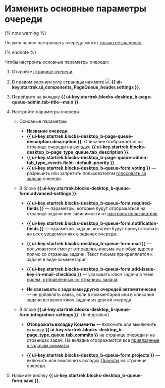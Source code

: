# Изменить основные параметры очереди

{% note warning %}

По умолчанию настраивать очередь может [только ее владелец](queue-access.md).

{% endnote %}

Чтобы настроить основные параметры очереди:

1. Откройте [страницу очереди](../user/queue.md).

1. В правом верхнем углу страницы нажмите ![](../../_assets/tracker/svg/settings-old.svg) **{{ ui-key.startrek.ui_components_PageQueue_header.settings }}**.

1. Перейдите на вкладку **{{ ui-key.startrek.blocks-desktop_b-page-queue-admin.tab-title--main }}**.

1. Настройте параметры очереди.
    * Основные параметры:
        * **Название очереди**.
        * **{{ ui-key.startrek.blocks-desktop_b-page-queue-description.description }}**. Описание отображается на странице очереди на вкладке **{{ ui-key.startrek.blocks-desktop_b-page_type_queue.tab_description }}**.
        * **{{ ui-key.startrek.blocks-desktop_b-page-queue-admin-tab_type_events.field--default-priority }}**.
        * **{{ ui-key.startrek.blocks-desktop_b-queue-form.voting }}** — разрешить или запретить пользователям [голосовать за задачи](../user/votes.md) очереди.

    * В блоке **{{ ui-key.startrek.blocks-desktop_b-queue-form.advanced-settings }}**:
        * **{{ ui-key.startrek.blocks-desktop_b-queue-form.required-fields }}** — параметры, которые будут отображаться на странице задачи вне зависимости от [настроек пользователя](../user/edit-ticket.md#edit-fields).
        * **{{ ui-key.startrek.blocks-desktop_b-queue-form.notification-fields }}** — параметры задачи, которые будут присутствовать во всех уведомлениях о задачах очереди.


        * **{{ ui-key.startrek.blocks-desktop_b-queue-form.mail }}** — пользователи смогут [отправлять письма](../user/comments.md#send-comment) на любые адреса прямо со страницы задачи. Текст письма прикрепляется к задаче в виде комментария.
        * **{{ ui-key.startrek.blocks-desktop_b-queue-form.add-issue-key-in-email-checkbox }}** — указывать ключ задачи в теме [писем, отправленных со страницы задачи](../user/comments.md#send-comment).
      
        * **Не связывать с задачами других очередей автоматически** — не добавлять связь, если в комментарий или в описание задачи вставлен ключ задачи из другой очереди.
    * В блоке **{{ ui-key.startrek.blocks-desktop_b-queue-form.integration-settings }}**: {#integration}
        * **Отображать вкладку Коммиты** — включить или выключить вкладку **{{ ui-key.startrek.blocks-desktop_b-page_type_queue.tab_commits }}** на странице очереди и на страницах задач. На вкладке отображаются все [привязанные к задачам коммиты](../user/ticket-links.md#section_commit).


        * **{{ ui-key.startrek.blocks-desktop_b-queue-form.projects }}** — включить или выключить вкладку [Проекты](project-new.md) на странице очереди.


1. Нажмите кнопку **{{ ui-key.startrek.blocks-desktop_b-queue-form.save }}**.
